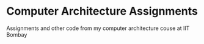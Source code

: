 # Computer Architecture Assignments
Assignments and other code from my computer architecture couse at IIT Bombay
